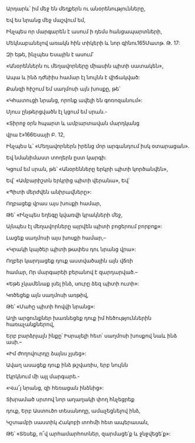 Արդարև՝ իմ մեջ են մեղքերն ու անօրենությունները,

Եվ ես նրանց մեջ մաշվում եմ,

Ինչպես որ մարգարեն է ասում ի դեմս հանցապարտների,

Մեկնաբանելով առակն հին տիկերի և նոր գինու165Մատթ. Թ. 17:

Զի եթե, ինչպես Եսային է ասում՝

«Անօրեններն ու մեղավորները միասին պիտի սատակեն»,

Ապա և ինձ դժնիիս համար էլ նույնն է վիճակված:

Քանզի հիշում եմ սաղմոսի այն խոսքը, թե՝

«Կհատուցի նրանց, որոնք ավելի են գոռոզանում»:

Մյուս ընթերցվածն էլ կցում եմ սրան.-

«Տիրոջ օրն հպարտ և ամբարտավան մարդկանց

վրա է»166Եսայի Բ. 12,

Ինչպես և՝ «Մեղավորներն իրենց մոր արգանդում իսկ օտարացան».

Եվ նմանիմաստ տողերն ըստ կարգի:

Կցում եմ սրան, թե՝ «Անօրենները երկրի պիտի կործանվեն»,

Եվ՝ «Ամբարիշտն երկրից պիտի վերանա», Եվ՝

«Պիտի մերժվեն անիրավները»:

Ողբացեք վրաս այս խոսքի համար,

Թե՝ «Ինչպես եղեգը կվառվի կրակների մեջ,

Այնպես էլ մեղավորները այրվեն պիտի բոցերում բորբոք»:

Լացեք սաղմոսի այս խոսքի համար,–

«Կրակի կայծեր պիտի թափես դու նրանց վրա»:

Ողբեր կարդացեք դուք աստվածային այն վճռի

համար, Որ մարգարեի բերանով է զարդարված.–

«Եթե չկամենաք լսել ինձ, սուրը ձեզ պիտի ուտի»:

Կոծեցեք այն սաղմոսի առթիվ,

Թե՝ «Մահը պիտի հովվի նրանց»:

Աղի արցունքներ խառնեցեք դուք իմ հեծություններին հառաչանքներով,

Երբ բարձրյալն ինքը՝ Իսրայելի հետ՝ սաղմոսի խոսքով նաև ինձ ասի.–

«Իմ ժողովուրդը ձայնս չլսեց»:

Ավաղ ասացեք դուք ինձ թշվառիս, երբ նույնն

էկրկնում մի այլ մարգարե.-

«Վա՜յ նրանց, զի հեռացան ինձնից»:

Տխրամած սրտով նոր աղաղակի փող հնչեցրեք

դուք, Երբ Աստուծո տեսանողը, ամաչեցնելով ինձ,

Կշտամբի սաստիկ Հակոբի տոհմի հետ ապերասան,

Թե՝ «Տեսեք, ո՜վ արհամարհոտներ, զարմացե՛ք և ջնջվեցե՛ք»: